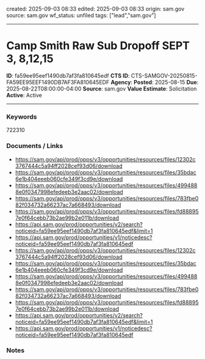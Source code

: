 created: 2025-09-03 08:33
edited: 2025-09-03 08:33
origin: sam.gov
source: sam.gov
wf_status: unfiled
tags: ["lead","sam.gov"]

---

# Camp Smith Raw Sub Dropoff SEPT 3, 8,12,15

**ID**: fa59ee95eef1490db7af3fa810645edf
**CTS ID**: CTS-SAMGOV-20250815-FA59EE95EEF1490DB7AF3FA810645EDF
**Agency**: 
**Posted**: 2025-08-15
**Due**: 2025-08-22T08:00:00-04:00
**Source**: sam.gov
**Value Estimate**: Solicitation
**Active**: Active

---

### Keywords
722310

### Documents / Links
- <https://sam.gov/api/prod/opps/v3/opportunities/resources/files/12302c3767444c5a94ff2028cef93d06/download>
- <https://sam.gov/api/prod/opps/v3/opportunities/resources/files/35bdac6e1b404eeeb060cfe349f3cd9e/download>
- <https://sam.gov/api/prod/opps/v3/opportunities/resources/files/4994888e0f0347998efedeeb3e2aac02/download>
- <https://sam.gov/api/prod/opps/v3/opportunities/resources/files/783fbe082f034732a66237ac7a668493/download>
- <https://sam.gov/api/prod/opps/v3/opportunities/resources/files/fd888957e0f64cebb73b2ae99b2e011b/download>
- <https://api.sam.gov/prod/opportunities/v2/search?noticeid=fa59ee95eef1490db7af3fa810645edf&limit=1>
- <https://api.sam.gov/prod/opportunities/v1/noticedesc?noticeid=fa59ee95eef1490db7af3fa810645edf>
- <https://sam.gov/api/prod/opps/v3/opportunities/resources/files/12302c3767444c5a94ff2028cef93d06/download>
- <https://sam.gov/api/prod/opps/v3/opportunities/resources/files/35bdac6e1b404eeeb060cfe349f3cd9e/download>
- <https://sam.gov/api/prod/opps/v3/opportunities/resources/files/4994888e0f0347998efedeeb3e2aac02/download>
- <https://sam.gov/api/prod/opps/v3/opportunities/resources/files/783fbe082f034732a66237ac7a668493/download>
- <https://sam.gov/api/prod/opps/v3/opportunities/resources/files/fd888957e0f64cebb73b2ae99b2e011b/download>
- <https://api.sam.gov/prod/opportunities/v2/search?noticeid=fa59ee95eef1490db7af3fa810645edf&limit=1>
- <https://api.sam.gov/prod/opportunities/v1/noticedesc?noticeid=fa59ee95eef1490db7af3fa810645edf>

### Notes

